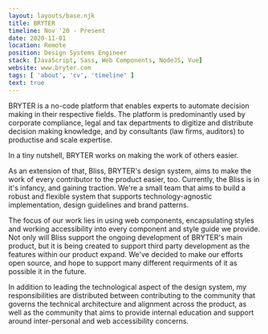 ```yaml
---
layout: layouts/base.njk
title: BRYTER 
timeline: Nov '20 - Present
date: 2020-11-01
location: Remote
position: Design Systems Engineer
stack: [JavaScript, Sass, Web Components, NodeJS, Vue]
website: www.bryter.com
tags: [ 'about', 'cv', 'timeline' ]
text: true
---
```


BRYTER is a no-code platform that enables experts to automate decision making in their respective fields. The platform is predominantly used by corporate compliance, legal and tax departments to digitize and distribute decision making knowledge, and by consultants (law firms, auditors) to productise and scale expertise.

In a tiny nutshell, BRYTER works on making the work of others easier. 

As an extension of that, Bliss, BRYTER's design system, aims to make the work of every contributor to the product easier, too. Currently, the Bliss is in it's infancy, and gaining traction. We're a small team that aims to build a robust and flexible system that supports technology-agnostic implementation, design guidelines and brand patterns.

The focus of our work lies in using web components, encapsulating styles and working accessibility into every component and style guide we provide. Not only will Bliss support the ongoing development of BRYTER's main product, but it is being created to support third party development as the features within our product expand. We've decided to make our efforts open source, and hope to support many different requirments of it as possible it in the future.

In addition to leading the technological aspect of the design system, my responsibilities are distributed between contributing to the community that governs the technical architecture and alignment across the product, as well as the community that aims to provide internal education and support around inter-personal and web accessibility concerns.